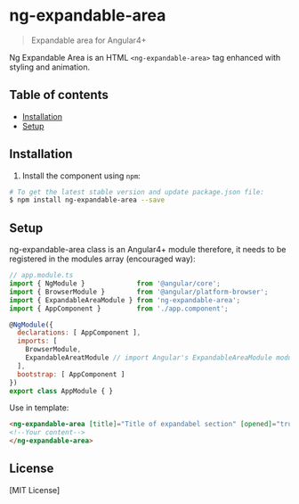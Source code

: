 # ng-expandable-area

> Expandable area for Angular4+

Ng Expandable Area is an HTML `<ng-expandable-area>` tag enhanced with styling and animation.

## Table of contents

* [Installation](#installation)
* [Setup](#setup)

## Installation

1.  Install the component using `npm`:

  ```bash
  # To get the latest stable version and update package.json file:
  $ npm install ng-expandable-area --save
  ```

## Setup

ng-expandable-area class is an Angular4+ module therefore,
it needs to be registered in the modules array (encouraged way):

```js
// app.module.ts
import { NgModule }             from '@angular/core';
import { BrowserModule }        from '@angular/platform-browser';
import { ExpandableAreaModule } from 'ng-expandable-area';
import { AppComponent }         from './app.component';

@NgModule({
  declarations: [ AppComponent ],
  imports: [
    BrowserModule,
    ExpandableAreatModule // import Angular's ExpandableAreaModule modules
  ],
  bootstrap: [ AppComponent ]
})
export class AppModule { }
```

Use in template:
```html
<ng-expandable-area [title]="Title of expandabel section" [opened]="true || false">
<!--Your content-->
</ng-expandable-area>
```

## License
[MIT License]
